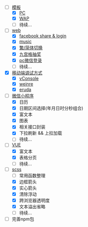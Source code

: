 

- [ ] [模板](template/)
  - [x] [PC](template/pc)
  - [x] [WAP](template/wap)
  - [ ] 待续...
- [ ] [web](web/)
  - [x] [facebook share & login](web/facebook)
  - [x] [music](web/music)
  - [x] [繁/简体切换](web/translate)
  - [x] [九宫格抽奖](web/lottery)
  - [x] [pc微信登录](web/wechat)
  - [ ] 待续...
- [x] [移动端调试方式](debug/)
  - [x] [vConsole](debug/vConsole)
  - [x] [weinre](debug/weinre)
  - [x] [eruda](debug/eruda)
- [ ] [微信小程序](miniprogram/)
	- [x] 日历
	- [x] 日期区间选择(年月日时分秒组合)
	- [x] 富文本
	- [x] 图表
	- [x] 相关接口封装
	- [x] 下拉刷新 && 上拉加载
  - [ ] 待续...
- [ ] [VUE](vue/)
	- [x] 富文本
	- [x] 表格分页
  - [ ] 待续... 
- [ ] [scss](scss/)
	- [ ] 常用函数整理	
    - [x] 边框箭头
    - [x] 实心箭头
    - [x] 清除浮动
    - [x] 跨浏览器透明度
    - [x] 文本溢出省略
    - [ ] 待续... 
- [ ] 完善npm包